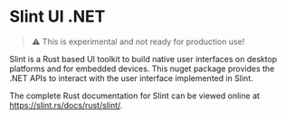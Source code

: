 # Slint UI .NET

> ⚠️ This is experimental and not ready for production use!

Slint is a Rust based UI toolkit to build native user interfaces on desktop platforms and for embedded devices. This nuget package provides the .NET APIs to interact with the user interface implemented in Slint.

The complete Rust documentation for Slint can be viewed online at https://slint.rs/docs/rust/slint/.
